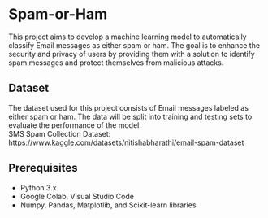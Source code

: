 # Spam-or-Ham
This project aims to develop a machine learning model to automatically classify Email messages as either spam or ham. 
The goal is to enhance the security and privacy of users by providing them with a solution to identify spam messages 
and protect themselves from malicious attacks.

## Dataset

The dataset used for this project consists of Email messages labeled as either spam or ham. 
The data will be split into training and testing sets to evaluate the performance of the model.  
SMS Spam Collection Dataset: https://www.kaggle.com/datasets/nitishabharathi/email-spam-dataset

## Prerequisites

- Python 3.x
- Google Colab, Visual Studio Code
- Numpy, Pandas, Matplotlib, and Scikit-learn libraries
